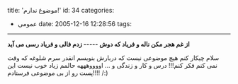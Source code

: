 title: 'موضوع ندارم!'
id: 34
categories:
  - عمومی
date: 2005-12-16 12:28:56
tags:
---

**از غم هجر مکن ناله و فریاد که دوش      -----      زدم فالی و فریاد رسی می آید**

سلام
چیکار کنم هیچ موضوعی نیست که دربارش بنویسم
انقدر سرم شلوغه که وقت نمی کنم فکر کنم!!! درس و کار و زندگی و ... اووووهههه
حالمم زیاد خوب نیست
این پست رو از بی موضوعی فرستادم!!!! /:)